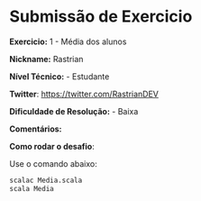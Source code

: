 # Submissão de Exercicio

**Exercicio:** 1 - Média dos alunos

**Nickname:** Rastrian

**Nível Técnico:** - Estudante

**Twitter**: https://twitter.com/RastrianDEV

**Dificuldade de Resolução:** - Baixa

**Comentários:** 

**Como rodar o desafio**: 

Use o comando abaixo: 
```bash
scalac Media.scala
scala Media
```